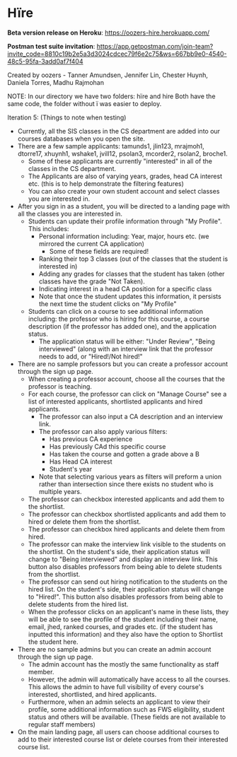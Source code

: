 # Hïre

**Beta version release on Heroku**: https://oozers-hire.herokuapp.com/

**Postman test suite invitation**: https://app.getpostman.com/join-team?invite_code=8810c19b2e5a3d3024cdcec79f6e2c75&ws=667bb9e0-4540-48c5-95fa-3add0af7f404

Created by oozers - Tanner Amundsen, Jennifer Lin, Chester Huynh, Daniela Torres, Madhu Rajmohan

NOTE: In our directory we have two folders: hïre and hire
Both have the same code, the folder without ï was easier to deploy.

Iteration 5: (Things to note when testing)
- Currently, all the SIS classes in the CS department are added into our courses databases when you open the site. 
- There are a few sample applicants: tamunds1, jlin123, mrajmoh1, dtorre17, xhuynh1, wshake1, jvill12, psolan3, mcorder2, rsolan2, broche1. 
  - Some of these applicants are currently "interested" in all of the classes in the CS department.
  - The Applicants are also of varying years, grades, head CA interest etc. (this is to help demonstrate the filtering features)
  - You can also create your own student account and select classes you are interested in.
- After you sign in as a student, you will be directed to a landing page with all the classes you are interested in. 
  - Students can update their profile information through "My Profile". This includes:
      - Personal information including: Year, major, hours etc. (we mirrored the current CA application)
          - Some of these fields are required!
      - Ranking their top 3 classes (out of the classes that the student is interested in)
      - Adding any grades for classes that the student has taken (other classes have the grade "Not Taken).
      - Indicating interest in a head CA position for a specific class
      - Note that once the student updates this information, it persists the next time the student clicks on "My Profile"
  - Students can click on a course to see additional information including: the professor who is hiring for this course, a course description (if the professor has added one), and the application status.
      - The application status will be either: "Under Review", "Being interviewed" (along with an interview link that the professor needs to add, or "Hired!/Not hired!"
- There are no sample professors but you can create a professor account through the sign up page.
  - When creating a professor account, choose all the courses that the professor is teaching.
  - For each course, the professor can click on "Manage Course" see a list of interested applicants, shortlisted applicants and hired applicants.
      - The professor can also input a CA description and an interview link. 
      - The professor can also apply various filters:
          - Has previous CA experience
          - Has previously CAd this specific course
          - Has taken the course and gotten a grade above a B
          - Has Head CA interest
          - Student's year
      - Note that selecting various years as filters will preform a union rather than intersection since there exists no student who is multiple years.
  - The professor can checkbox interested applicants and add them to the shortlist.
  - The professor can checkbox shortlisted applicants and add them to hired or delete them from the shortlist.
  - The professor can checkbox hired applicants and delete them from hired.
  - The professor can make the interview link visible to the students on the shortlist. On the student's side, their application status will change to "Being interviewed" and display an interview link. This button also disables professors from being able to delete students from the shortlist.
  - The professor can send out hiring notification to the students on the hired list. On the student's side, their application status will change to "Hired!". This button also disables professors from being able to delete students from the hired list. 
  - When the professor clicks on an applicant's name in these lists, they will be able to see the profile of the student including their name, email, jhed, ranked courses, and grades etc. (if the student has inputted this information) and they also have the option to Shortlist the student here.
- There are no sample admins but you can create an admin account through the sign up page.
  - The admin account has the mostly the same functionality as staff member.
  - However, the admin will automatically have access to all the courses. This allows the admin to have full visibility of every course's interested, shortlisted, and hired applicants.
  - Furthermore, when an admin selects an applicant to view their profile, some additional information such as FWS eligibility, student status and others will be available. (These fields are not available to regular staff members)
- On the main landing page, all users can choose additional courses to add to their interested course list or delete courses from their interested course list.
